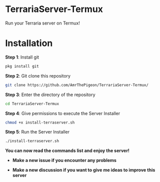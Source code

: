 # TerrariaServer-Termux
Run your Terraria server on Termux!

# Installation
**Step 1**:
Install git
   ```bash
pkg install git
   ```

**Step 2**:
Git clone this repository
   ```bash
git clone https://github.com/AmrThePigeon/TerrariaServer-Termux/
   ```

**Step 3**:
Enter the directory of the repository
   ```bash
cd TerrariaServer-Termux
   ```
**Step 4**:
Give permissions to execute the Server Installer
   ```bash
chmod +x install-terraserver.sh
   ```

**Step 5**:
Run the Server Installer
   ```bash
./install-terraserver.sh
   ```

**You can now read the commands list and enjoy the server!**

- **Make a new issue if you encounter any problems**

- **Make a new discussion if you want to give me ideas to improve this server**
